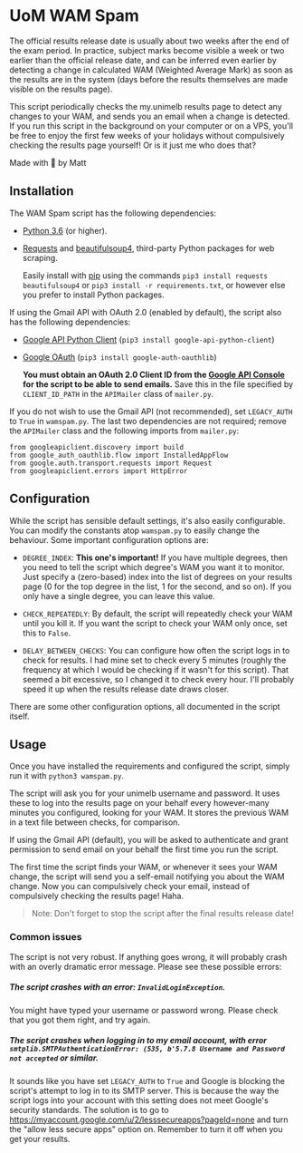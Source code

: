 # UoM WAM Spam

The official results release date is usually about two weeks after the end of the exam period. In practice, subject marks become visible a week or two earlier than the official release date, and can be inferred even earlier by detecting a change in calculated WAM (Weighted Average Mark) as soon as the results are in the system (days before the results themselves are made visible on the results page).

This script periodically checks the my.unimelb results page to detect any changes to your WAM, and sends you an email when a change is detected. If you run this script in the background on your computer or on a VPS, you'll be free to enjoy the first few weeks of your holidays without compulsively checking the results page yourself! Or is it just me who does that?

Made with :purple_heart: by Matt


## Installation

The WAM Spam script has the following dependencies:

* [Python 3.6](https://www.python.org/) (or higher).

* [Requests](https://2.python-requests.org/en/master/) and [beautifulsoup4](https://www.crummy.com/software/BeautifulSoup/bs4/doc/), third-party Python packages for web scraping.

    Easily install with [pip](https://pypi.python.org/pypi/pip) using the commands `pip3 install requests beautifulsoup4` or `pip3 install -r requirements.txt`, or however else you prefer to install Python packages.

If using the Gmail API with OAuth 2.0 (enabled by default), the script also has the following dependencies:

* [Google API Python Client](https://github.com/googleapis/google-api-python-client) (`pip3 install google-api-python-client`)
* [Google OAuth](https://github.com/googleapis/google-auth-library-python-oauthlib) (`pip3 install google-auth-oauthlib`)

    **You must obtain an OAuth 2.0 Client ID from the [Google API Console](https://console.developers.google.com) for the script to be able to send emails.** Save this in the file specified by `CLIENT_ID_PATH` in the `APIMailer` class of `mailer.py`.

If you do not wish to use the Gmail API (not recommended), set `LEGACY_AUTH` to `True` in `wamspam.py`. The last two dependencies are not required; remove the `APIMailer` class and the following imports from `mailer.py`:

```
from googleapiclient.discovery import build
from google_auth_oauthlib.flow import InstalledAppFlow
from google.auth.transport.requests import Request
from googleapiclient.errors import HttpError
```

## Configuration

While the script has sensible default settings, it's also easily configurable. You can modify the constants atop `wamspam.py` to easily change the behaviour. Some important configuration options are:

* `DEGREE_INDEX`: **This one's important!** If you have multiple degrees, then you need to tell the script which degree's WAM you want it to monitor. Just specify a (zero-based) index into the list of degrees on your results page (0 for the top degree in the list, 1 for the second, and so on). If you only have a single degree, you can leave this value.


* `CHECK_REPEATEDLY`: By default, the script will repeatedly check your WAM until you kill it. If you want the script to check your WAM only once, set this to `False`.

* `DELAY_BETWEEN_CHECKS`: You can configure how often the script logs in to check for results. I had mine set to check every 5 minutes (roughly the frequency at which I would be checking if it wasn't for this script). That seemed a bit excessive, so I changed it to check every hour. I'll probably speed it up when the results release date draws closer.

There are some other configuration options, all documented in the script itself.

## Usage

Once you have installed the requirements and configured the script, simply run it with `python3 wamspam.py`.

The script will ask you for your unimelb username and password. It uses these to log into the results page on your behalf every however-many minutes you configured, looking for your WAM. It stores the previous WAM in a text file between checks, for comparison.

If using the Gmail API (default), you will be asked to authenticate and grant permission to send email on your behalf the first time you run the script.

The first time the script finds your WAM, or whenever it sees your WAM change, the script will send you a self-email notifying you about the WAM change. Now you can compulsively check your email, instead of compulsively checking the results page! Haha.

> Note: Don't forget to stop the script after the final results release date!

### Common issues

The script is not very robust. If anything goes wrong, it will probably crash with an overly dramatic error message. Please see these possible errors:

##### The script crashes with an error: `InvalidLoginException`.

You might have typed your username or password wrong. Please check that you got them right, and try again.


##### The script crashes when logging in to my email account, with error `smtplib.SMTPAuthenticationError: (535, b'5.7.8 Username and Password not accepted` or similar.

It sounds like you have set `LEGACY_AUTH` to `True` and Google is blocking the script's attempt to log in to its SMTP server. This is because the way the script logs into your account with this setting does not meet Google's security standards. The solution is to go to https://myaccount.google.com/u/2/lesssecureapps?pageId=none and turn the "allow less secure apps" option on. Remember to turn it off when you get your results.
